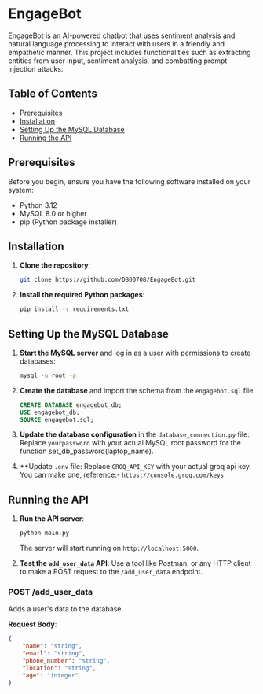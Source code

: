 # EngageBot

EngageBot is an AI-powered chatbot that uses sentiment analysis and natural language processing to interact with users in a friendly and empathetic manner. This project includes functionalities such as extracting entities from user input, sentiment analysis, and combatting prompt injection attacks.

## Table of Contents
- [Prerequisites](#prerequisites)
- [Installation](#installation)
- [Setting Up the MySQL Database](#setting-up-the-mysql-database)
- [Running the API](#running-the-api)

## Prerequisites

Before you begin, ensure you have the following software installed on your system:

- Python 3.12
- MySQL 8.0 or higher
- pip (Python package installer)

## Installation

1. **Clone the repository**:

    ```bash
    git clone https://github.com/DB00708/EngageBot.git
    ```

2. **Install the required Python packages**:

    ```bash
    pip install -r requirements.txt
    ```

## Setting Up the MySQL Database

1. **Start the MySQL server** and log in as a user with permissions to create databases:

    ```bash
    mysql -u root -p
    ```

2. **Create the database** and import the schema from the `engagebot.sql` file:

    ```sql
    CREATE DATABASE engagebot_db;
    USE engagebot_db;
    SOURCE engagebot.sql;
    ```

3. **Update the database configuration** in the `database_connection.py` file:
    Replace `yourpassword` with your actual MySQL root password for the function set_db_password(laptop_name).

4. **Update `.env` file:
    Replace `GROQ_API_KEY` with your actual groq api key. You can make one, reference:- `https://console.groq.com/keys`

## Running the API

1. **Run the API server**:

    ```bash
    python main.py
    ```

    The server will start running on `http://localhost:5000`.

2. **Test the `add_user_data` API**:
    Use a tool like Postman, or any HTTP client to make a POST request to the `/add_user_data` endpoint.


### POST /add_user_data

Adds a user's data to the database.

**Request Body**:

```json
{
    "name": "string",
    "email": "string",
    "phone_number": "string",
    "location": "string",
    "age": "integer"
}
